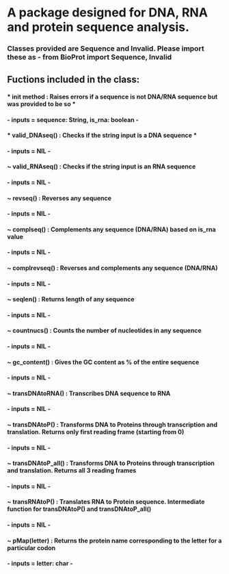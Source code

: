  # A package designed for DNA, RNA and protein sequence analysis.
 ### Classes provided are Sequence and Invalid. Please import these as - from BioProt import Sequence, Invalid
 ## Fuctions included in the class:
 #### * init method : Raises errors if a sequence is not DNA/RNA sequence but was provided to be so *
   #### - inputs = sequence: String, is_rna: boolean -
 #### * valid_DNAseq() : Checks if the string input is a DNA sequence *
   #### - inputs = NIL -
 #### ~ valid_RNAseq() : Checks if the string input is an RNA sequence
   #### - inputs = NIL -
 #### ~ revseq() : Reverses any sequence
   #### - inputs = NIL -
 #### ~ complseq() : Complements any sequence (DNA/RNA) based on is_rna value
   #### - inputs = NIL -
#### ~ complrevseq() : Reverses and complements any sequence (DNA/RNA)
   #### - inputs = NIL -
#### ~ seqlen() : Returns length of any sequence
   #### - inputs = NIL -
#### ~ countnucs() : Counts the number of nucleotides in any sequence
   #### - inputs = NIL -
#### ~ gc_content() : Gives the GC content as % of the entire sequence
   #### - inputs = NIL -
#### ~ transDNAtoRNA() : Transcribes DNA sequence to RNA
   #### - inputs = NIL -
#### ~ transDNAtoP() : Transforms DNA to Proteins through transcription and translation. Returns only first reading frame (starting from 0)
   #### - inputs = NIL -
#### ~ transDNAtoP_all() : Transforms DNA to Proteins through transcription and translation. Returns all 3 reading frames 
   #### - inputs = NIL -
#### ~ transRNAtoP() : Translates RNA to Protein sequence. Intermediate function for transDNAtoP() and transDNAtoP_all()
   #### - inputs = NIL -
#### ~ pMap(letter) : Returns the protein name corresponding to the letter for a particular codon
  #### - inputs = letter: char -
    
